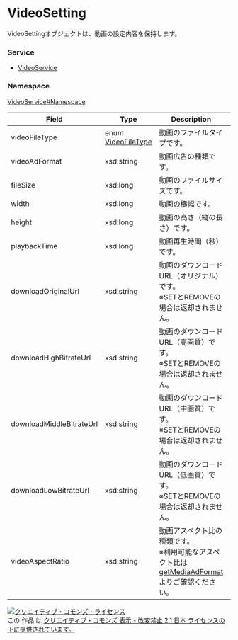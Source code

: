 

# VideoSetting

VideoSettingオブジェクトは、動画の設定内容を保持します。

### Service

+ [VideoService](../../services/VideoService.md)

### Namespace

[VideoService#Namespace](../../services/VideoService.md#namespace)

| Field | Type | Description | response | get | set | remove |
| ----- | ---- | ----------- | -------- | --------- | --------- | --------- |
| videoFileType | enum [VideoFileType](./VideoFileType.md) | 動画のファイルタイプです。 | yes | - | - | - | |
| videoAdFormat | xsd:string | 動画広告の種類です。 | yes | - | - | - | |
| fileSize | xsd:long | 動画のファイルサイズです。 | yes | - | - | - | |
| width | xsd:long | 動画の横幅です。 | yes | - | - | - | |
| height | xsd:long | 動画の高さ（縦の長さ）です。 | yes | - | - | - | |
| playbackTime | xsd:long | 動画再生時間（秒）です。 | yes | - | - | - | |
| downloadOriginalUrl | xsd:string | 動画のダウンロードURL（オリジナル）です。<br/>※SETとREMOVEの場合は返却されません。 | yes | - | - | - | |
| downloadHighBitrateUrl | xsd:string | 動画のダウンロードURL（高画質）です。<br/>※SETとREMOVEの場合は返却されません。 | yes | - | - | - | |
| downloadMiddleBitrateUrl | xsd:string | 動画のダウンロードURL（中画質）です。<br/>※SETとREMOVEの場合は返却されません。 | yes | - | - | - | |
| downloadLowBitrateUrl | xsd:string | 動画のダウンロードURL（低画質）です。<br/>※SETとREMOVEの場合は返却されません。 | yes | - | - | - | |
| videoAspectRatio | xsd:string | 動画アスペクト比の種類です。<br>※利用可能なアスペクト比は[getMediaAdFormat](../../services/DictionaryService.md#getmediaadformat)よりご確認ください。 | yes | - | - | - | |

<a rel="license" href="http://creativecommons.org/licenses/by-nd/2.1/jp/"><img alt="クリエイティブ・コモンズ・ライセンス" style="border-width:0" src="https://i.creativecommons.org/l/by-nd/2.1/jp/88x31.png" /></a><br />この 作品 は <a rel="license" href="http://creativecommons.org/licenses/by-nd/2.1/jp/">クリエイティブ・コモンズ 表示 - 改変禁止 2.1 日本 ライセンスの下に提供されています。</a>
